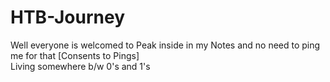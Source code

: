 # HTB-Journey
Well everyone is welcomed to Peak inside in my Notes and no need to ping me for that [Consents to Pings]
<br>Living somewhere b/w 0's and 1's
